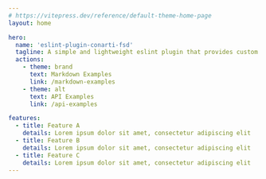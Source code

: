 ```yaml
---
# https://vitepress.dev/reference/default-theme-home-page
layout: home

hero:
  name: 'eslint-plugin-conarti-fsd'
  tagline: A simple and lightweight eslint plugin that provides custom rules and configurations to check code against the principles of the feature-sliced.design architectural methodology.
  actions:
    - theme: brand
      text: Markdown Examples
      link: /markdown-examples
    - theme: alt
      text: API Examples
      link: /api-examples

features:
  - title: Feature A
    details: Lorem ipsum dolor sit amet, consectetur adipiscing elit
  - title: Feature B
    details: Lorem ipsum dolor sit amet, consectetur adipiscing elit
  - title: Feature C
    details: Lorem ipsum dolor sit amet, consectetur adipiscing elit
---
```


